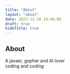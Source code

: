 ```yaml
---
title: "About"
layout: "about"
date: 2023-12-20 14:46:08
draft: true
hideTitle: true
---
```



## About
A javaer, gopher and AI lover  
coding and coding
